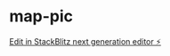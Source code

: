 # map-pic

[Edit in StackBlitz next generation editor ⚡️](https://stackblitz.com/~/github.com/deepu-vijayan/map-pic)